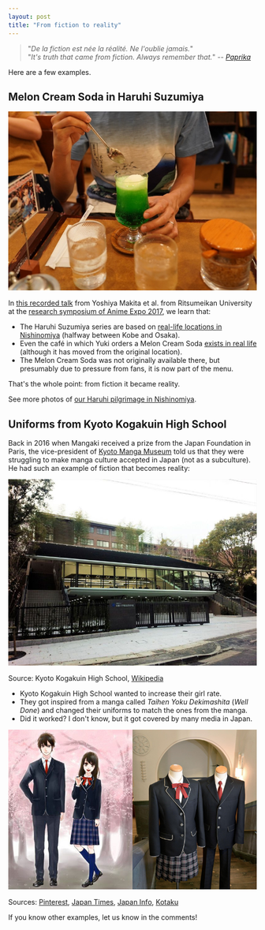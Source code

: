 ```yaml
---
layout: post
title: "From fiction to reality"
---
```


> "*De la fiction est née la réalité. Ne l'oublie jamais.*"  
> "*It's truth that came from fiction. Always remember that.*" -- [*Paprika*](https://mangaki.fr/anime/324)

Here are a few examples.

## Melon Cream Soda in Haruhi Suzumiya

![](/public/img/melon-cream-soda.jpg)

In [this recorded talk](https://www.youtube.com/watch?v=x49PpyxNoEw) from Yoshiya Makita et al. from Ritsumeikan University at the [research symposium of Anime Expo 2017](https://www.animemangastudies.com/symposium/anime-and-manga-studies-symposium-2017/), we learn that:

- The Haruhi Suzumiya series are based on [real-life locations in Nishinomiya](https://haruhi.info/map2019/index.html) (halfway between Kobe and Osaka).
- Even the café in which Yuki orders a Melon Cream Soda [exists in real life](https://goo.gl/maps/x1pRshpk8LTeLkwh8) (although it has moved from the original location).
- The Melon Cream Soda was not originally available there, but presumably due to pressure from fans, it is now part of the menu.

That's the whole point: from fiction it became reality.

See more photos of [our Haruhi pilgrimage in Nishinomiya](https://vie.jill-jenn.net/2019/08/15/pelerinage-haruhi-suzumiya/).

## Uniforms from Kyoto Kogakuin High School

Back in 2016 when Mangaki received a prize from the Japan Foundation in Paris, the vice-president of [Kyoto Manga Museum](https://www.kyotomm.jp/english/) told us that they were struggling to make manga culture accepted in Japan (not as a subculture). He had such an example of fiction that becomes reality:

![](/public/img/kogakuin.jpg)

Source: Kyoto Kogakuin High School, [Wikipedia](https://ja.wikipedia.org/wiki/ファイル:Kyoto_Kogakuin_High_School.jpg)

- Kyoto Kogakuin High School wanted to increase their girl rate.
- They got inspired from a manga called *Taihen Yoku Dekimashita* (*Well Done*) and changed their uniforms to match the ones from the manga.
- Did it worked? I don't know, but it got covered by many media in Japan.

![](/public/img/uniforms.jpg)

Sources: [Pinterest](https://www.pinterest.com/pin/437341813796714067/?nic=1), [Japan Times](https://www.japantimes.co.jp/news/2016/06/30/national/japanese-school-uniforms-getting-colorful-redesigns-little-manga-fashion-flare/#.XUPUOi3pN24), [Japan Info](https://jpninfo.com/57140), [Kotaku](https://kotaku.com/school-attracts-students-with-manga-style-uniforms-1688152222)

If you know other examples, let us know in the comments!